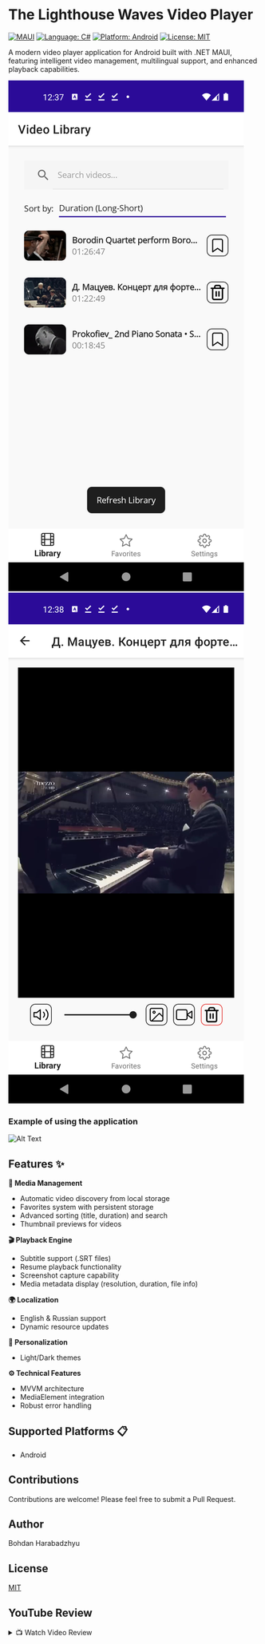 # The Lighthouse Waves Video Player

[![MAUI](https://img.shields.io/badge/.NET%20MAUI-512BD4?style=for-the-badge&logo=.net)](https://learn.microsoft.com/en-us/dotnet/maui/)
[![Language: C#](https://img.shields.io/badge/Language-C%23-239120?style=for-the-badge&logo=c-sharp&logoColor=white)](https://learn.microsoft.com/en-us/dotnet/csharp/)
[![Platform: Android](https://img.shields.io/badge/Platform-Android-3DDC84?style=for-the-badge&logo=android)](https://www.android.com/)
[![License: MIT](https://img.shields.io/badge/License-MIT-yellow.svg?style=for-the-badge)](https://opensource.org/licenses/MIT)

A modern video player application for Android built with .NET MAUI, featuring intelligent video management, multilingual support, and enhanced playback capabilities.

![App Screenshot](Screenshots/Screenshot(1).png)
![App Screenshot](Screenshots/Screenshot(7).png)

### Example of using the application

![Alt Text](Screenshots/untitled.gif)

## Features ✨

**🎥 Media Management**
- Automatic video discovery from local storage
- Favorites system with persistent storage
- Advanced sorting (title, duration) and search
- Thumbnail previews for videos

**🎬 Playback Engine**
- Subtitle support (.SRT files)
- Resume playback functionality
- Screenshot capture capability
- Media metadata display (resolution, duration, file info)

**🌍 Localization**
- English & Russian support
- Dynamic resource updates

**🎨 Personalization**
- Light/Dark themes

**⚙️ Technical Features**
- MVVM architecture
- MediaElement integration
- Robust error handling

## Supported Platforms 📋
- Android

## Contributions

Contributions are welcome! Please feel free to submit a Pull Request.

## Author

Bohdan Harabadzhyu

## License

[MIT](https://choosealicense.com/licenses/mit/)

## YouTube Review
<details>
<summary>📺 Watch Video Review</summary>

[![YouTube](https://img.youtube.com/vi/wDNoc_bI5LU/maxresdefault.jpg)](https://youtu.be/wDNoc_bI5LU)
</details>

